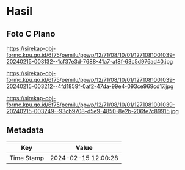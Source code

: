 # Hasil

## Foto C Plano

https://sirekap-obj-formc.kpu.go.id/6f75/pemilu/ppwp/12/71/08/10/01/1271081001039-20240215-003132--1cf37e3d-7688-41a7-af8f-63c5d976ad40.jpg

https://sirekap-obj-formc.kpu.go.id/6f75/pemilu/ppwp/12/71/08/10/01/1271081001039-20240215-003212--4fd1859f-0af2-47da-99e4-093ce969cd17.jpg

https://sirekap-obj-formc.kpu.go.id/6f75/pemilu/ppwp/12/71/08/10/01/1271081001039-20240215-003249--93cb9708-d5e9-4850-8e2b-206fe7c89915.jpg


## Metadata

| Key        | Value               |
| ---------- | ------------------- |
| Time Stamp | 2024-02-15 12:00:28 |



